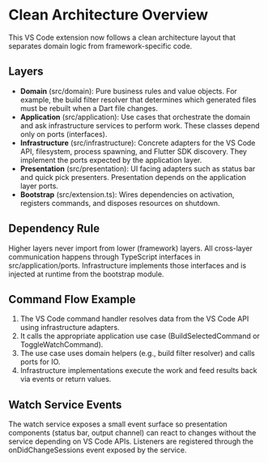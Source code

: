 # Clean Architecture Overview

This VS Code extension now follows a clean architecture layout that separates domain logic from framework-specific code.

## Layers

- **Domain** (src/domain): Pure business rules and value objects. For example, the build filter resolver that determines which generated files must be rebuilt when a Dart file changes.
- **Application** (src/application): Use cases that orchestrate the domain and ask infrastructure services to perform work. These classes depend only on ports (interfaces).
- **Infrastructure** (src/infrastructure): Concrete adapters for the VS Code API, filesystem, process spawning, and Flutter SDK discovery. They implement the ports expected by the application layer.
- **Presentation** (src/presentation): UI facing adapters such as status bar and quick pick presenters. Presentation depends on the application layer ports.
- **Bootstrap** (src/extension.ts): Wires dependencies on activation, registers commands, and disposes resources on shutdown.

## Dependency Rule

Higher layers never import from lower (framework) layers. All cross-layer communication happens through TypeScript interfaces in src/application/ports. Infrastructure implements those interfaces and is injected at runtime from the bootstrap module.

## Command Flow Example

1. The VS Code command handler resolves data from the VS Code API using infrastructure adapters.
2. It calls the appropriate application use case (BuildSelectedCommand or ToggleWatchCommand).
3. The use case uses domain helpers (e.g., build filter resolver) and calls ports for IO.
4. Infrastructure implementations execute the work and feed results back via events or return values.

## Watch Service Events

The watch service exposes a small event surface so presentation components (status bar, output channel) can react to changes without the service depending on VS Code APIs. Listeners are registered through the onDidChangeSessions event exposed by the service.

